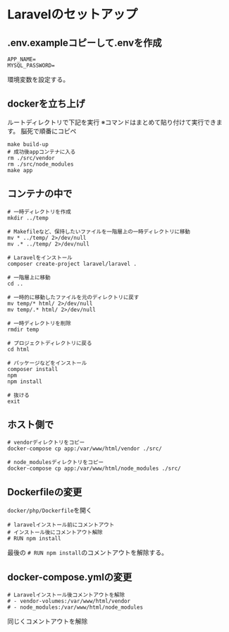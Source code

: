 # Laravelのセットアップ
## .env.exampleコピーして.envを作成
```
APP_NAME=
MYSQL_PASSWORD=
```
環境変数を設定する。
## dockerを立ち上げ
ルートディレクトリで下記を実行
※コマンドはまとめて貼り付けて実行できます。
脳死で順番にコピペ
```
make build-up
# 成功後appコンテナに入る
rm ./src/vendor
rm ./src/node_modules
make app
```
## コンテナの中で
```
# 一時ディレクトリを作成
mkdir ../temp

# Makefileなど、保持したいファイルを一階層上の一時ディレクトリに移動
mv * ../temp/ 2>/dev/null
mv .* ../temp/ 2>/dev/null

# Laravelをインストール
composer create-project laravel/laravel .

# 一階層上に移動
cd ..

# 一時的に移動したファイルを元のディレクトリに戻す
mv temp/* html/ 2>/dev/null
mv temp/.* html/ 2>/dev/null

# 一時ディレクトリを削除
rmdir temp

# プロジェクトディレクトリに戻る
cd html

# パッケージなどをインストール
composer install
npm
npm install

# 抜ける
exit
```
## ホスト側で
```
# vendorディレクトリをコピー
docker-compose cp app:/var/www/html/vendor ./src/

# node_modulesディレクトリをコピー
docker-compose cp app:/var/www/html/node_modules ./src/
```
## Dockerfileの変更
`docker/php/Dockerfile`を開く
```
# laravelインストール前にコメントアウト
# インストール後にコメントアウト解除
# RUN npm install
```
最後の `# RUN npm install`のコメントアウトを解除する。
## docker-compose.ymlの変更
```
# Laravelインストール後コメントアウトを解除
# - vendor-volumes:/var/www/html/vendor
# - node_modules:/var/www/html/node_modules
```
同じくコメントアウトを解除
